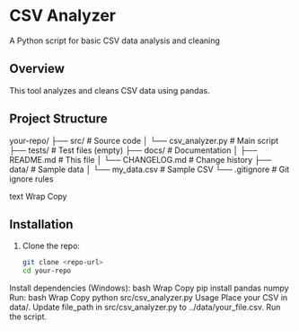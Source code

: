 # CSV Analyzer
A Python script for basic CSV data analysis and cleaning

## Overview
This tool analyzes and cleans CSV data using pandas.

## Project Structure
your-repo/
├── src/               # Source code
│   └── csv_analyzer.py # Main script
├── tests/             # Test files (empty)
├── docs/              # Documentation
│   ├── README.md      # This file
│   └── CHANGELOG.md   # Change history
├── data/              # Sample data
│   └── my_data.csv    # Sample CSV
└── .gitignore         # Git ignore rules

text
Wrap
Copy

## Installation
1. Clone the repo:
   ```bash
   git clone <repo-url>
   cd your-repo
Install dependencies (Windows):
bash
Wrap
Copy
pip install pandas numpy
Run:
bash
Wrap
Copy
python src/csv_analyzer.py
Usage
Place your CSV in data/.
Update file_path in src/csv_analyzer.py to ../data/your_file.csv.
Run the script.